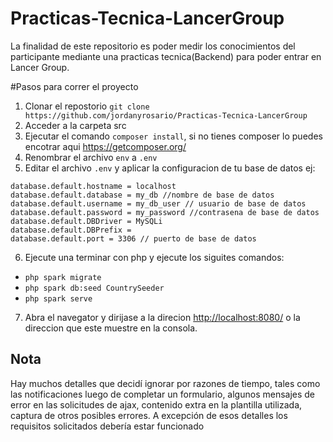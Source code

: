 # Practicas-Tecnica-LancerGroup
La finalidad de este repositorio es poder medir los conocimientos del participante mediante una practicas tecnica(Backend) para poder entrar en Lancer Group.

#Pasos para correr el proyecto

1. Clonar el repostorio `git clone  https://github.com/jordanyrosario/Practicas-Tecnica-LancerGroup`
2. Acceder a la carpeta src 
3. Ejecutar el comando `composer install`, si no tienes composer lo puedes encotrar aqui <https://getcomposer.org/>
3. Renombrar el archivo `env` a `.env`
4. Editar el archivo `.env` y aplicar la configuracion de tu base de datos ej:
~~~
database.default.hostname = localhost
database.default.database = my_db //nombre de base de datos
database.default.username = my_db_user // usuario de base de datos
database.default.password = my_password //contrasena de base de datos
database.default.DBDriver = MySQLi
database.default.DBPrefix =
database.default.port = 3306 // puerto de base de datos
~~~
6. Ejecute una terminar  con php y ejecute los siguites comandos:
 - `php spark migrate`
 - `php spark db:seed CountrySeeder`
 - `php spark serve`
 7. Abra el navegator y dirijase a la direcion <http://localhost:8080/> o la direccion que este muestre en la consola.

## Nota
Hay muchos detalles que decidí  ignorar por razones de tiempo, tales como las notificaciones luego de completar un formulario, algunos mensajes de error en las solicitudes de ajax, contenido extra en la plantilla utilizada, captura de otros posibles errores. 
A excepción de esos detalles los requisitos solicitados debería estar funcionado
